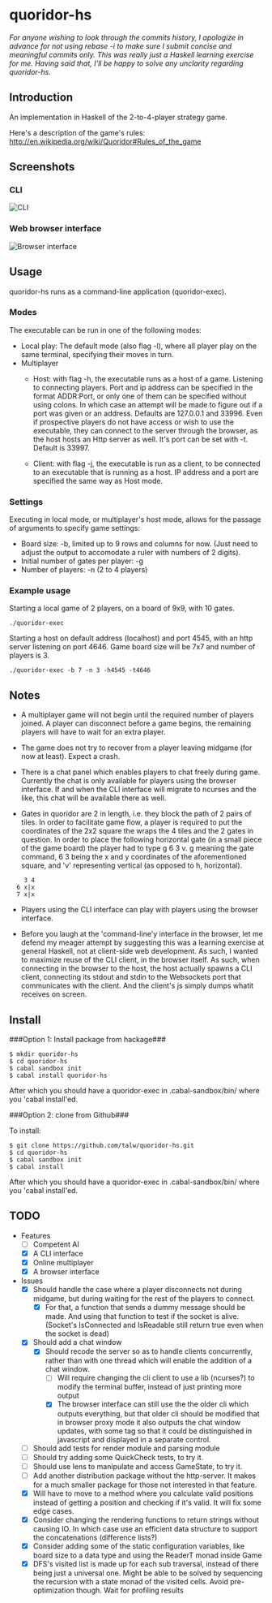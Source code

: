 # quoridor-hs

*For anyone wishing to look through the commits history, I apologize in advance for not using rebase -i to make sure I submit concise and meaningful commits only. This was really just a Haskell learning exercise for me. Having said that, I'll be happy to solve any unclarity regarding quoridor-hs.*

## Introduction

An implementation in Haskell of the 2-to-4-player strategy game.

Here's a description of the game's rules:
http://en.wikipedia.org/wiki/Quoridor#Rules_of_the_game

## Screenshots
### CLI
![CLI](https://cloud.githubusercontent.com/assets/1179015/5788108/d2323c36-9e2c-11e4-8ac5-56bd07b28207.png)
### Web browser interface
![Browser interface](https://cloud.githubusercontent.com/assets/1179015/5788107/c949078a-9e2c-11e4-909a-91b28c44acf5.png)

## Usage
quoridor-hs runs as a command-line application (quoridor-exec).

### Modes
The executable can be run in one of the following modes:
- Local play: The default mode (also flag -l), where all player play on the same terminal, specifying their moves in turn.
- Multiplayer
    - Host: with flag -h, the executable runs as a host of a game. Listening to connecting players. Port and ip           address can be specified in the format ADDR:Port, or only one of them can be specified without using              colons. In which case an attempt will be made to figure out if a port was given or an address. Defaults           are 127.0.0.1 and 33996.
        Even if prospective players do not have access or wish to use the executable, they can connect to the             server through the browser, as the host hosts an Http server as well. It's port can be set with -t.               Default is 33997.

    - Client: with flag -j, the executable is run as a client, to be connected to an executable that is running as       a host. IP address and a port are specified the same way as Host mode.

### Settings
Executing in local mode, or multiplayer's host mode, allows for the passage of arguments to specify game settings:
- Board size: -b, limited up to 9 rows and columns for now. (Just need to adjust the output to accomodate a ruler with numbers of 2 digits).
- Initial number of gates per player: -g
- Number of players: -n (2 to 4 players)

### Example usage
Starting a local game of 2 players, on a board of 9x9, with 10 gates.
~~~ {.bash}
./quoridor-exec
~~~
Starting a host on default address (localhost) and port 4545, with an http server listening on port 4646.
Game board size will be 7x7 and number of players is 3.
~~~ {.bash}
./quoridor-exec -b 7 -n 3 -h4545 -t4646
~~~

## Notes
- A multiplayer game will not begin until the required number of players joined. A player can disconnect before a     game begins, the remaining players will have to wait for an extra player.

- The game does not try to recover from a player leaving midgame (for now at least). Expect a crash.

- There is a chat panel which enables players to chat freely during game. Currently the chat is only available for     players using the browser interface. If and when the CLI interface will migrate to ncurses and the like, this     chat will be available there as well.

- Gates in quoridor are 2 in length, i.e. they block the path of 2 pairs of tiles. In order to facilitate game flow, a player is required to put the coordinates of the 2x2 square the wraps the 4 tiles and the 2 gates in question. In order to place the following horizontal gate (in a small piece of the game board) the player had to type g 6 3 v. g meaning the gate command, 6 3  being the x and y coordinates of the aforementioned square, and 'v' representing vertical (as opposed to h, horizontal).
```
    3 4
  6 x|x
  7 x|x
```


- Players using the CLI interface can play with players using the browser interface.

- Before you laugh at the 'command-line'y interface in the browser, let me defend my meager attempt by suggesting this was a learning exercise at general Haskell, not at client-side web development. As such, I wanted to maximize reuse of the CLI client, in the browser itself.
As such, when connecting in the browser to the host, the host actually spawns a CLI client, connecting its stdout and stdin to the Websockets port that communicates with the client. And the client's js simply dumps whatit receives on screen.

## Install

###Option 1: Install package from hackage###
~~~ {.bash}
$ mkdir quoridor-hs
$ cd quoridor-hs
$ cabal sandbox init
$ cabal install quoridor-hs
~~~

After which you should have a quoridor-exec in
.cabal-sandbox/bin/ where you 'cabal install'ed.

###Option 2: clone from Github###

To install:
~~~ {.bash}
$ git clone https://github.com/talw/quoridor-hs.git
$ cd quoridor-hs
$ cabal sandbox init
$ cabal install
~~~

After which you should have a quoridor-exec in
.cabal-sandbox/bin/ where you 'cabal install'ed.








## TODO
- Features
    - [ ] Competent AI
    - [x] A CLI interface
    - [x] Online multiplayer
    - [x] A browser interface
- Issues
    - [x] Should handle the case where a player disconnects
      not during midgame, but during waiting for the rest of the players
      to connect.
        - [x] For that, a function that sends a dummy message
          should be made. And using that function to test if
          the socket is alive.
          (Socket's IsConnected and IsReadable still return true
          even when the socket is dead)
    - [x] Should add a chat window
        - [x] Should recode the server so as to handle clients concurrently, rather than with one thread
              which will enable the addition of a chat window.
            - [ ] Will require changing the cli client to use a lib (ncurses?) to modify the terminal buffer, instead of
                  just printing more output
            - [x] The browser interface can still use the the older cli which outputs everything, but that older cli should
                  be modified that in browser proxy mode it also outputs the chat window updates, with some tag so that
                  it could be distinguished in javascript and displayed in a separate control.
    - [ ] Should add tests for render module and parsing module
    - [ ] Should try adding some QuickCheck tests, to try it.
    - [ ] Should use lens to manipulate and access GameState, to try it.
    - [ ] Add another distribution package without the http-server.
      It makes for a much smaller package for those not interested in that feature.
    - [x] Will have to move to a method where you calculate valid positions
      instead of getting a position and checking if it's valid.
      It will fix some edge cases.
    - [x] Consider changing the rendering functions to return strings without
      causing IO. In which case use an efficient data structure to support
      the concatenations (difference lists?)
    - [x] Consider adding some of the static configuration variables, like
      board size to a data type and using the ReaderT monad inside Game
    - [x] DFS's visited list is made up for each sub traversal, instead of
      there being just a universal one. Might be able to be solved by
      sequencing the recursion with a state monad of the visited cells.
      Avoid pre-optimization though. Wait for profiling results
